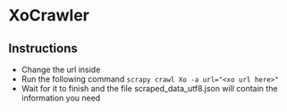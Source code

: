 # XoCrawler

## Instructions

- Change the url inside 
- Run the following command `scrapy crawl Xo -a url="<xo url here>"`
- Wait for it to finish and the file scraped_data_utf8.json will contain the information you need